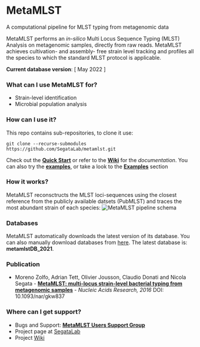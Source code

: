 # MetaMLST #
A computational pipeline for MLST typing from metagenomic data

MetaMLST performs an *in-silico* Multi Locus Sequence Typing (MLST) Analysis on metagenomic samples, directly from raw reads. MetaMLST achieves cultivation- and assembly- free strain level tracking and profiles all the species to which the standard MLST protocol is applicable.

**Current database version**: [ May 2022 ]

### What can I use MetaMLST for? ###

* Strain-level identification
* Microbial population analysis

### How can I use it? ###

This repo contains sub-repositories, to clone it use:
```
git clone --recurse-submodules https://github.com/SegataLab/metamlst.git
```

Check out the [**Quick Start**](https://github.com/SegataLab/metamlst/wiki#-quick-start) or refer to the [**Wiki**](https://github.com/SegataLab/metamlst/wiki/) for the *documentation*. You can also try the [**examples**](https://zenodo.org/record/4399251/files/metamlst_examples.zip?download=1), or take a look to the [**Examples**](https://github.com/SegataLab/metamlst/wiki/Examples) section

### How it works? ###

MetaMLST reconsctructs the MLST loci-sequences using the closest reference from the publicly available datsets (PubMLST) and traces the most abundant strain of each species:
![MetaMLST pipeline schema](http://segatalab.github.io/images/metamlst_working_concept.jpg)

### Databases ###

MetaMLST automatically downloads the latest version of its database. You can also manually download databases from [here](https://zenodo.org/record/4399251#.X-uTwVn0muU). 
The latest database is: **metamlstDB_2021**.

### Publication ###

* Moreno Zolfo, Adrian Tett, Olivier Jousson, Claudio Donati and Nicola Segata - **[MetaMLST: multi-locus strain-level bacterial typing from metagenomic samples](http://nar.oxfordjournals.org/content/early/2016/09/19/nar.gkw837.full)** - *Nucleic Acids Research, 2016* DOI: 10.1093/nar/gkw837

### Where can I get support? ###

* Bugs and Support: [**MetaMLST Users Support Group**](https://groups.google.com/forum/#!forum/metamlst)
* Project page at [SegataLab](http://segatalab.cibio.unitn.it/tools/metamlst/index.html)
* Project [Wiki](https://github.com/SegataLab/metamlst/wiki/)
